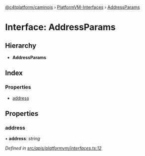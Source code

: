 [@c4tplatform/caminojs](../README.md) › [PlatformVM-Interfaces](../modules/platformvm_interfaces.md) › [AddressParams](platformvm_interfaces.addressparams.md)

# Interface: AddressParams

## Hierarchy

* **AddressParams**

## Index

### Properties

* [address](platformvm_interfaces.addressparams.md#address)

## Properties

###  address

• **address**: *string*

*Defined in [src/apis/platformvm/interfaces.ts:12](https://github.com/chain4travel/caminojs/blob/8077d740/src/apis/platformvm/interfaces.ts#L12)*
